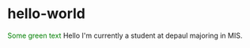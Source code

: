 # hello-world
<span style="color: green"> Some green text </span> Hello I'm currently a student at depaul majoring in MIS.

